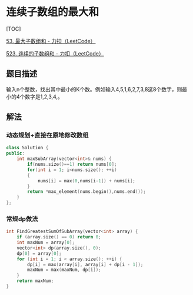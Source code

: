# 连续子数组的最大和

[TOC]

[53. 最大子数组和 - 力扣（LeetCode）](https://leetcode.cn/problems/maximum-subarray/description/)

[523. 连续的子数组和 - 力扣（LeetCode）](https://leetcode.cn/problems/continuous-subarray-sum/description/)



## 题目描述

输入n个整数，找出其中最小的K个数。例如输入4,5,1,6,2,7,3,8这8个数字，则最小的4个数字是1,2,3,4,。



## 解法

### 动态规划+直接在原地修改数组

```c++
class Solution {
public:
    int maxSubArray(vector<int>& nums) {
        if(nums.size()==1) return nums[0];
        for(int i = 1; i<nums.size(); ++i)
        {
            nums[i] = max(0,nums[i-1]) + nums[i];
        }
        return *max_element(nums.begin(),nums.end());
    }
};
```

### 常规dp做法

```c++
int FindGreatestSumOfSubArray(vector<int> array) {
	if (array.size() == 0) return 0;
	int maxNum = array[0];
	vector<int> dp(array.size(), 0);
	dp[0] = array[0];
	for (int i = 1; i < array.size(); ++i) {
		dp[i] = max(array[i], array[i] + dp[i - 1]);
		maxNum = max(maxNum, dp[i]);
	}
	return maxNum;
}
```
